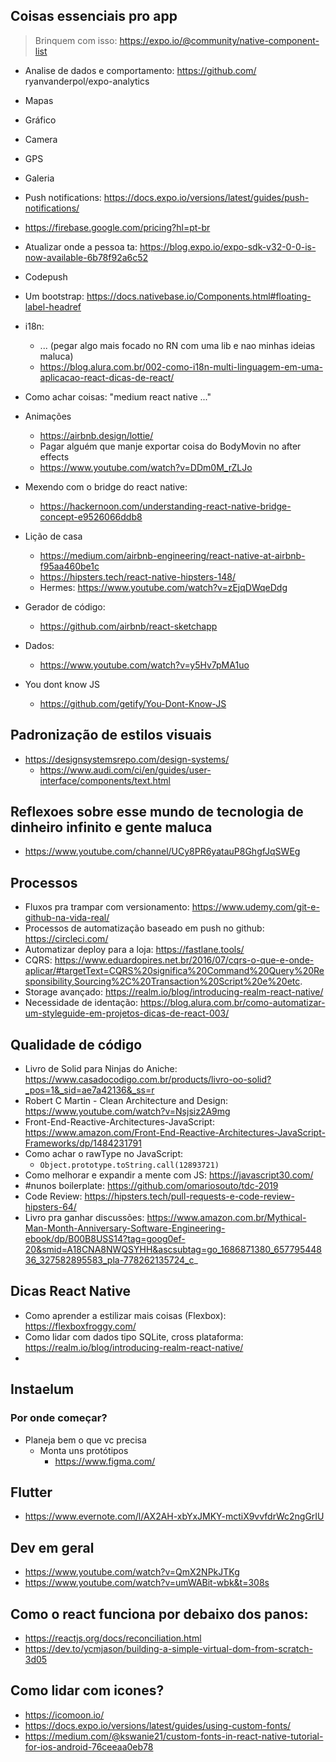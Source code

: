 ## Coisas essenciais pro app

> Brinquem com isso: https://expo.io/@community/native-component-list

- Analise de dados e comportamento: https://github.com/
  ryanvanderpol/expo-analytics
- Mapas
- Gráfico
- Camera
- GPS
- Galeria
- Push notifications: https://docs.expo.io/versions/latest/guides/push-notifications/
- https://firebase.google.com/pricing?hl=pt-br
- Atualizar onde a pessoa ta: https://blog.expo.io/expo-sdk-v32-0-0-is-now-available-6b78f92a6c52
- Codepush
- Um bootstrap: https://docs.nativebase.io/Components.html#floating-label-headref
- i18n:

  - ... (pegar algo mais focado no RN com uma lib e nao minhas ideias maluca)
  - https://blog.alura.com.br/002-como-i18n-multi-linguagem-em-uma-aplicacao-react-dicas-de-react/

- Como achar coisas: "medium react native ..."
- Animações
  - https://airbnb.design/lottie/
  - Pagar alguém que manje exportar coisa do BodyMovin no after effects
  - https://www.youtube.com/watch?v=DDm0M_rZLJo
- Mexendo com o bridge do react native:

  - https://hackernoon.com/understanding-react-native-bridge-concept-e9526066ddb8

- Lição de casa

  - https://medium.com/airbnb-engineering/react-native-at-airbnb-f95aa460be1c
  - https://hipsters.tech/react-native-hipsters-148/
  - Hermes: https://www.youtube.com/watch?v=zEjqDWqeDdg

- Gerador de código:

  - https://github.com/airbnb/react-sketchapp

- Dados:

  - https://www.youtube.com/watch?v=y5Hv7pMA1uo

- You dont know JS
  - https://github.com/getify/You-Dont-Know-JS

## Padronização de estilos visuais

- https://designsystemsrepo.com/design-systems/
  - https://www.audi.com/ci/en/guides/user-interface/components/text.html

## Reflexoes sobre esse mundo de tecnologia de dinheiro infinito e gente maluca

- https://www.youtube.com/channel/UCy8PR6yatauP8GhgfJqSWEg

## Processos

- Fluxos pra trampar com versionamento: https://www.udemy.com/git-e-github-na-vida-real/
- Processos de automatização baseado em push no github: https://circleci.com/
- Automatizar deploy para a loja: https://fastlane.tools/
- CQRS: https://www.eduardopires.net.br/2016/07/cqrs-o-que-e-onde-aplicar/#targetText=CQRS%20significa%20Command%20Query%20Responsibility,Sourcing%2C%20Transaction%20Script%20e%20etc.
- Storage avançado: https://realm.io/blog/introducing-realm-react-native/
- Necessidade de identação: https://blog.alura.com.br/como-automatizar-um-styleguide-em-projetos-dicas-de-react-003/

## Qualidade de código

- Livro de Solid para Ninjas do Aniche: https://www.casadocodigo.com.br/products/livro-oo-solid?_pos=1&_sid=ae7a42136&_ss=r
- Robert C Martin - Clean Architecture and Design: https://www.youtube.com/watch?v=Nsjsiz2A9mg
- Front-End-Reactive-Architectures-JavaScript: https://www.amazon.com/Front-End-Reactive-Architectures-JavaScript-Frameworks/dp/1484231791
- Como achar o rawType no JavaScript:
  - `Object.prototype.toString.call(12893721)`
- Como melhorar e expandir a mente com JS: https://javascript30.com/
- #nunos boilerplate: https://github.com/omariosouto/tdc-2019
- Code Review: https://hipsters.tech/pull-requests-e-code-review-hipsters-64/
- Livro pra ganhar discussões: https://www.amazon.com.br/Mythical-Man-Month-Anniversary-Software-Engineering-ebook/dp/B00B8USS14?tag=goog0ef-20&smid=A18CNA8NWQSYHH&ascsubtag=go_1686871380_65779544836_327582895583_pla-778262135724_c_

## Dicas React Native

- Como aprender a estilizar mais coisas (Flexbox): https://flexboxfroggy.com/
- Como lidar com dados tipo SQLite, cross plataforma: https://realm.io/blog/introducing-realm-react-native/
-

## Instaelum

### Por onde começar?

- Planeja bem o que vc precisa
  - Monta uns protótipos
    - https://www.figma.com/

## Flutter

- https://www.evernote.com/l/AX2AH-xbYxJMKY-mctiX9vvfdrWc2ngGrIU

## Dev em geral

- https://www.youtube.com/watch?v=QmX2NPkJTKg
- https://www.youtube.com/watch?v=umWABit-wbk&t=308s

## Como o react funciona por debaixo dos panos:

- https://reactjs.org/docs/reconciliation.html
- https://dev.to/ycmjason/building-a-simple-virtual-dom-from-scratch-3d05

## Como lidar com icones?

- https://icomoon.io/
- https://docs.expo.io/versions/latest/guides/using-custom-fonts/
- https://medium.com/@kswanie21/custom-fonts-in-react-native-tutorial-for-ios-android-76ceeaa0eb78
